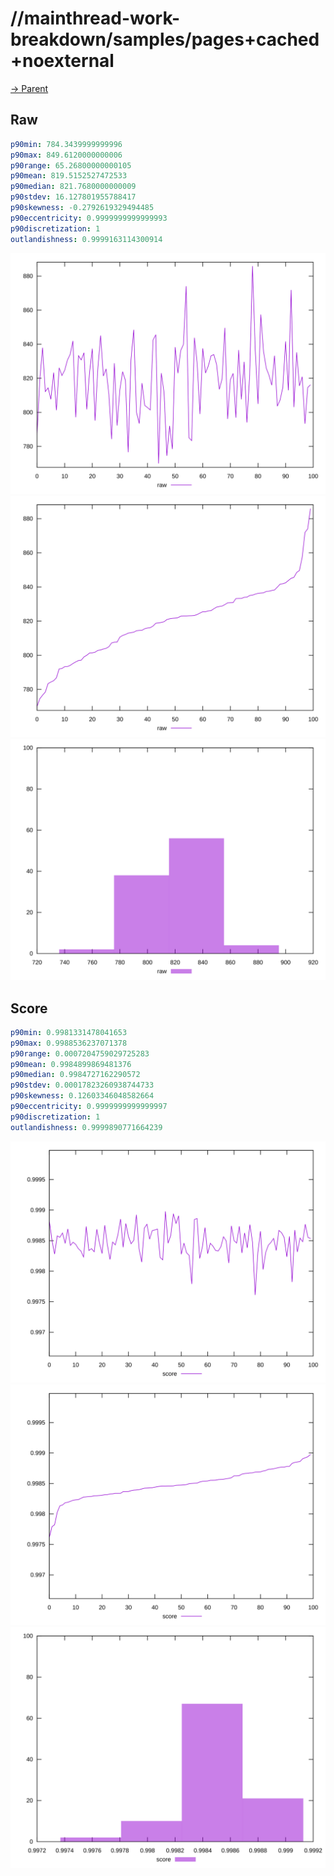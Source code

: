 
# //mainthread-work-breakdown/samples/pages+cached+noexternal

[→ Parent](../..)


## Raw


```yaml
p90min: 784.3439999999996
p90max: 849.6120000000006
p90range: 65.26800000000105
p90mean: 819.5152527472533
p90median: 821.7680000000009
p90stdev: 16.127801955788417
p90skewness: -0.2792619329494485
p90eccentricity: 0.9999999999999993
p90discretization: 1
outlandishness: 0.9999163114300914

```

![PLOT: raw-values](./raw/values.svg)![PLOT: raw-sorted](./raw/sorted.svg)![PLOT: raw-histogram](./raw/histogram.svg)
## Score


```yaml
p90min: 0.9981331478041653
p90max: 0.9988536237071378
p90range: 0.0007204759029725283
p90mean: 0.9984899869481376
p90median: 0.9984727162290572
p90stdev: 0.00017823260938744733
p90skewness: 0.12603346048582664
p90eccentricity: 0.9999999999999997
p90discretization: 1
outlandishness: 0.9999890771664239

```

![PLOT: score-values](./score/values.svg)![PLOT: score-sorted](./score/sorted.svg)![PLOT: score-histogram](./score/histogram.svg)